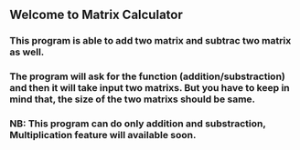 ## Welcome to Matrix Calculator
### This program is able to add two matrix and subtrac two matrix as well.
### The program will ask for the function (addition/substraction) and then it will take input two matrixs. But you have to keep in mind that, the size of the two matrixs should be same.
### NB: This program can do only addition and substraction, Multiplication feature will available soon.
